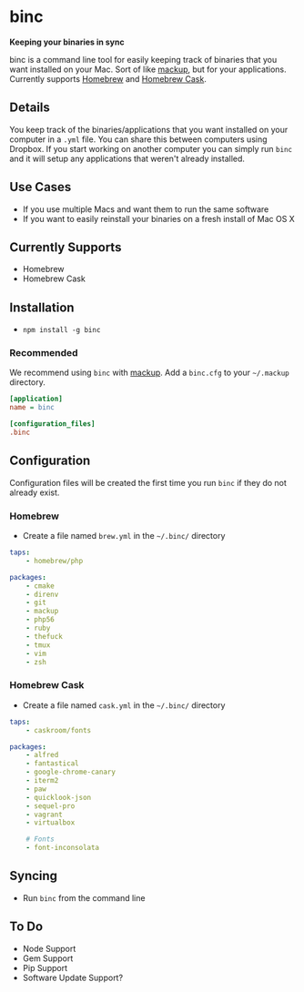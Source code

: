 # binc
**Keeping your binaries in sync**

binc is a command line tool for easily keeping track of binaries that you want installed on your Mac. Sort of like [mackup](https://github.com/lra/mackup), but for your applications. Currently supports [Homebrew](http://brew.sh) and [Homebrew Cask](http://caskroom.io).

## Details

You keep track of the binaries/applications that you want installed on your computer in a `.yml` file. You can share this between computers using Dropbox. If you start working on another computer you can simply run `binc` and it will setup any applications that weren't already installed.

## Use Cases

- If you use multiple Macs and want them to run the same software
- If you want to easily reinstall your binaries on a fresh install of Mac OS X

## Currently Supports

- Homebrew
- Homebrew Cask

## Installation

- `npm install -g binc`

### Recommended

We recommend using `binc` with [mackup](https://github.com/lra/mackup). Add a `binc.cfg` to your `~/.mackup` directory.

```ini
[application]
name = binc

[configuration_files]
.binc
```

## Configuration

Configuration files will be created the first time you run `binc` if they do not already exist.

### Homebrew

- Create a file named `brew.yml` in the `~/.binc/` directory

```yml
taps:
    - homebrew/php

packages:
    - cmake
    - direnv
    - git
    - mackup
    - php56
    - ruby
    - thefuck
    - tmux
    - vim
    - zsh
```

### Homebrew Cask

- Create a file named `cask.yml` in the `~/.binc/` directory

```yml
taps:
    - caskroom/fonts

packages:
    - alfred
    - fantastical
    - google-chrome-canary
    - iterm2
    - paw
    - quicklook-json
    - sequel-pro
    - vagrant
    - virtualbox

    # Fonts
    - font-inconsolata
```

## Syncing

- Run `binc` from the command line

## To Do

- Node Support
- Gem Support
- Pip Support
- Software Update Support?
